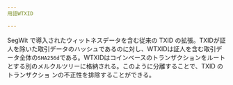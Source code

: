 ```yaml
---
用語WTXID

---
```

SegWit で導入されたウィットネスデータを含む従来の TXID の拡張。TXIDが証人を除いた取引データのハッシュであるのに対し、WTXIDは証人を含む取引データ全体の`SHA256d`である。WTXIDはコインベースのトランザクションをルートとする別のメルクルツリーに格納される。このように分離することで、TXID のトランザクショ ンの不正性を排除することができる。